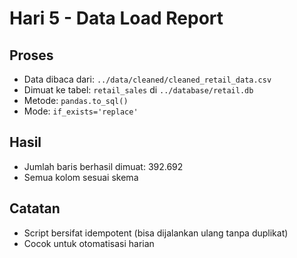 # Hari 5 - Data Load Report

## Proses

- Data dibaca dari: `../data/cleaned/cleaned_retail_data.csv`
- Dimuat ke tabel: `retail_sales` di `../database/retail.db`
- Metode: `pandas.to_sql()`
- Mode: `if_exists='replace'`

## Hasil

- Jumlah baris berhasil dimuat: 392.692
- Semua kolom sesuai skema

## Catatan

- Script bersifat idempotent (bisa dijalankan ulang tanpa duplikat)
- Cocok untuk otomatisasi harian
